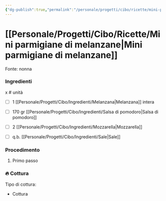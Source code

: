 ```yaml
---
{"dg-publish":true,"permalink":"/personale/progetti/cibo/ricette/mini-parmigiane-di-melanzane/"}
---
```



# [[Personale/Progetti/Cibo/Ricette/Mini parmigiane di melanzane\|Mini parmigiane di melanzane]]

Fonte: nonna


### Ingredienti

x # unità

- [ ] 1 [[Personale/Progetti/Cibo/Ingredienti/Melanzana\|Melanzana]] intera
- [ ] 170 gr [[Personale/Progetti/Cibo/Ingredienti/Salsa di pomodoro\|Salsa di pomodoro]]
- [ ] 2 [[Personale/Progetti/Cibo/Ingredienti/Mozzarella\|Mozzarella]]
- [ ] q.b. [[Personale/Progetti/Cibo/Ingredienti/Sale\|Sale]]


### Procedimento

1. Primo passo


### 🔥 Cottura

Tipo di cottura:
- Cottura

